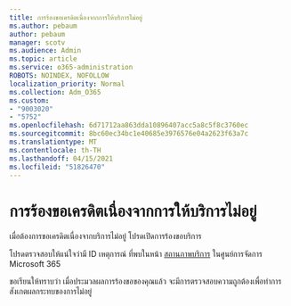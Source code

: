 ```yaml
---
title: การร้องขอเครดิตเนื่องจากการให้บริการไม่อยู่
ms.author: pebaum
author: pebaum
manager: scotv
ms.audience: Admin
ms.topic: article
ms.service: o365-administration
ROBOTS: NOINDEX, NOFOLLOW
localization_priority: Normal
ms.collection: Adm_O365
ms.custom:
- "9003020"
- "5752"
ms.openlocfilehash: 6d71712aa863dda10896407acc5a8c5f8c3760ec
ms.sourcegitcommit: 8bc60ec34bc1e40685e3976576e04a2623f63a7c
ms.translationtype: MT
ms.contentlocale: th-TH
ms.lasthandoff: 04/15/2021
ms.locfileid: "51826470"
---
```

# <a name="credit-request-due-to-a-service-outage"></a>การร้องขอเครดิตเนื่องจากการให้บริการไม่อยู่

เมื่อต้องการขอเครดิตเนื่องจากบริการไม่อยู่ โปรดเปิดการร้องขอบริการ

โปรดตรวจสอบให้แน่ใจว่ามี ID เหตุการณ์ ที่พบในหน้า [สถานภาพบริการ](https://docs.microsoft.com/office365/enterprise/view-service-health) ในศูนย์การจัดการ Microsoft 365

ขอเรียนให้ทราบว่า เมื่อประมวลผลการร้องขอของคุณแล้ว จะมีการตรวจสอบความถูกต้องเพื่อทําการสังเกตผลกระทบของการไม่อยู่
